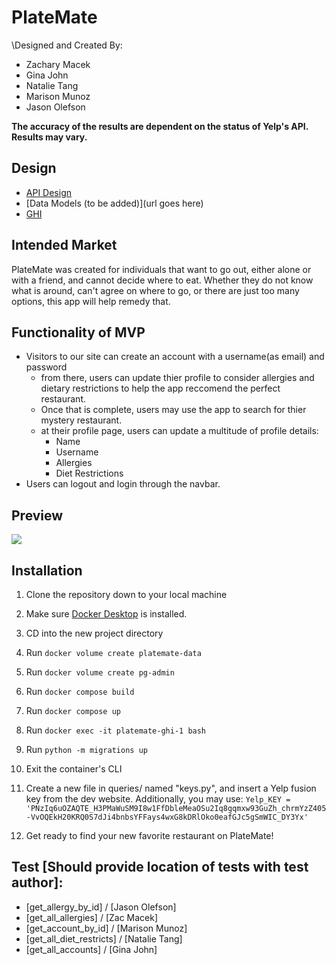 # PlateMate

\Designed and Created By:

- Zachary Macek
- Gina John
- Natalie Tang
- Marison Munoz
- Jason Olefson

**The accuracy of the results are dependent on the status of Yelp's API. Results may vary.**

## Design

- [API Design](https://gitlab.com/team-4-hack-n-snack/platemate/-/blob/jason/docs/api-design.md)
- [Data Models (to be added)](url goes here)
- [GHI](https://gitlab.com/team-4-hack-n-snack/platemate/-/blob/jason/docs/GHI.md)

## Intended Market

PlateMate was created for individuals that want to go out, either alone or with a friend, and cannot decide where to eat. Whether they do not know what is around, can't agree on where to go, or there are just too many options, this app will help remedy that.

## Functionality of MVP

- Visitors to our site can create an account with a username(as email) and password
  - from there, users can update thier profile to consider allergies and dietary restrictions to help the app reccomend the perfect restaurant.
  - Once that is complete, users may use the app to search for thier mystery restaurant.
  - at their profile page, users can update a multitude of profile details:
    - Name
    - Username
    - Allergies
    - Diet Restrictions
- Users can logout and login through the navbar.

## Preview

![](docs/PlateMate.gif)

## Installation

1. Clone the repository down to your local machine

2. Make sure [Docker Desktop](https://www.docker.com/) is installed.

3. CD into the new project directory

4. Run `docker volume create platemate-data`

5. Run `docker volume create pg-admin`

6. Run `docker compose build`

7. Run `docker compose up`

8. Run `docker exec -it platemate-ghi-1 bash`

9. Run `python -m migrations up`

10. Exit the container's CLI

11. Create a new file in queries/ named "keys.py", and insert a Yelp fusion key from the dev website. Additionally, you may use:
    `Yelp_KEY = 'PNzIq6uOZAQTE_H3PMaWuSM9I8w1FfDbleMeaOSu2Iq8gqmxw93GuZh_chrmYzZ405-VvOQEkH20KRQ0S7dJi4bnbsYFFays4wxG8kDRlOko0eafGJc5gSmWIC_DY3Yx'`

12. Get ready to find your new favorite restaurant on PlateMate!

## Test [Should provide location of tests with test author]:

- [get_allergy_by_id] / [Jason Olefson]
- [get_all_allergies] / [Zac Macek]
- [get_account_by_id] / [Marison Munoz]
- [get_all_diet_restricts] / [Natalie Tang]
- [get_all_accounts] / [Gina John]
